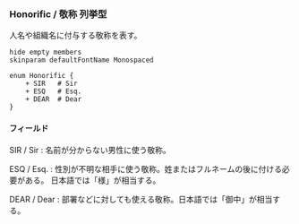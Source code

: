 ### Honorific / 敬称 列挙型

人名や組織名に付与する敬称を表す。

```plantuml
hide empty members
skinparam defaultFontName Monospaced

enum Honorific {
    + SIR   # Sir
    + ESQ   # Esq.
    + DEAR  # Dear
}
```

#### フィールド

SIR / Sir
: 名前が分からない男性に使う敬称。

ESQ / Esq.
: 性別が不明な相手に使う敬称。姓またはフルネームの後に付ける必要がある。 
日本語では「様」が相当する。

DEAR / Dear
: 部署などに対しても使える敬称。日本語では「御中」が相当する。 
